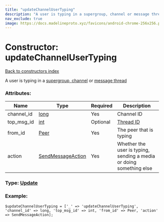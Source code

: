 ```yaml
---
title: "updateChannelUserTyping"
description: "A user is typing in a supergroup, channel or message thread"
nav_exclude: true
image: https://docs.madelineproto.xyz/favicons/android-chrome-256x256.png
---
```

# Constructor: updateChannelUserTyping  
[Back to constructors index](/API_docs/constructors/index.html)



A user is typing in a [supergroup, channel](https://core.telegram.org/api/channel) or [message thread](https://core.telegram.org/api/threads)

### Attributes:

| Name     |    Type       | Required | Description |
|----------|---------------|----------|-------------|
|channel\_id|[long](/API_docs/types/long.html) | Yes|Channel ID|
|top\_msg\_id|[int](/API_docs/types/int.html) | Optional|[Thread ID](https://core.telegram.org/api/threads)|
|from\_id|[Peer](/API_docs/types/Peer.html) | Yes|The peer that is typing|
|action|[SendMessageAction](/API_docs/types/SendMessageAction.html) | Yes|Whether the user is typing, sending a media or doing something else|



### Type: [Update](/API_docs/types/Update.html)


### Example:

```
$updateChannelUserTyping = ['_' => 'updateChannelUserTyping', 'channel_id' => long, 'top_msg_id' => int, 'from_id' => Peer, 'action' => SendMessageAction];
```  
